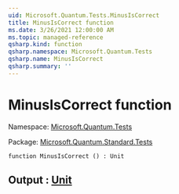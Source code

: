 ```yaml
---
uid: Microsoft.Quantum.Tests.MinusIsCorrect
title: MinusIsCorrect function
ms.date: 3/26/2021 12:00:00 AM
ms.topic: managed-reference
qsharp.kind: function
qsharp.namespace: Microsoft.Quantum.Tests
qsharp.name: MinusIsCorrect
qsharp.summary: ''
---
```


# MinusIsCorrect function

Namespace: [Microsoft.Quantum.Tests](xref:Microsoft.Quantum.Tests)

Package: [Microsoft.Quantum.Standard.Tests](https://nuget.org/packages/Microsoft.Quantum.Standard.Tests)




```qsharp
function MinusIsCorrect () : Unit
```


## Output : [Unit](xref:microsoft.quantum.lang-ref.unit)

